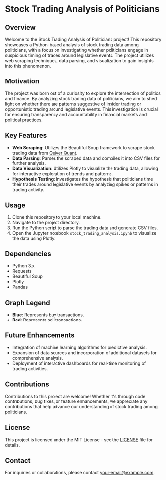 # Stock Trading Analysis of Politicians

## Overview

Welcome to the Stock Trading Analysis of Politicians project! This repository showcases a Python-based analysis of stock trading data among politicians, with a focus on investigating whether politicians engage in suspicious timing of trades around legislative events. The project utilizes web scraping techniques, data parsing, and visualization to gain insights into this phenomenon.

## Motivation

The project was born out of a curiosity to explore the intersection of politics and finance. By analyzing stock trading data of politicians, we aim to shed light on whether there are patterns suggestive of insider trading or opportunistic trading around legislative events. This investigation is crucial for ensuring transparency and accountability in financial markets and political practices.

## Key Features

- **Web Scraping**: Utilizes the Beautiful Soup framework to scrape stock trading data from [Quiver Quant](https://www.quiverquant.com/congresstrading).
- **Data Parsing**: Parses the scraped data and compiles it into CSV files for further analysis.
- **Data Visualization**: Utilizes Plotly to visualize the trading data, allowing for interactive exploration of trends and patterns.
- **Hypothesis Testing**: Investigates the hypothesis that politicians time their trades around legislative events by analyzing spikes or patterns in trading activity.

## Usage

1. Clone this repository to your local machine.
2. Navigate to the project directory.
3. Run the Python script to parse the trading data and generate CSV files.
4. Open the Jupyter notebook `stock_trading_analysis.ipynb` to visualize the data using Plotly.

## Dependencies

- Python 3.x
- Requests
- Beautiful Soup
- Plotly
- Pandas

## Graph Legend

- **Blue**: Represents buy transactions.
- **Red**: Represents sell transactions.

## Future Enhancements

- Integration of machine learning algorithms for predictive analysis.
- Expansion of data sources and incorporation of additional datasets for comprehensive analysis.
- Deployment of interactive dashboards for real-time monitoring of trading activities.

## Contributions

Contributions to this project are welcome! Whether it's through code contributions, bug fixes, or feature enhancements, we appreciate any contributions that help advance our understanding of stock trading among politicians.

## License

This project is licensed under the MIT License - see the [LICENSE](LICENSE) file for details.

## Contact

For inquiries or collaborations, please contact [your-email@example.com](mailto:your-email@example.com).
